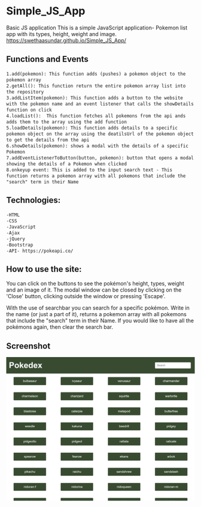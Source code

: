 # Simple_JS_App
Basic JS application
This is a simple JavaScript application- Pokemon list app with its types, height, weight and image.
https://swethaasundar.github.io/Simple_JS_App/

## Functions and Events 
    1.add(pokemon): This function adds (pushes) a pokemon object to the pokemon array
    2.getAll(): This function return the entire pokemon array list into the repository
    3.addListItem(pokemon): This function adds a button to the website with the pokemon name and an event listener that calls the showDetails function on click
    4.loadList():  This function fetches all pokemons from the api ands adds them to the array using the add function
    5.loadDetails(pokemon): This function adds details to a specific pokemon object on the array using the deatilsUrl of the pokemon object to get the details from the api
    6.showDetails(pokemon): shows a modal with the details of a specific Pokemon
    7.addEventListenerToButton(button, pokemon): button that opens a modal showing the details of a Pokemon when clicked
    8.onkeyup event: This is added to the input search text - This function returns a pokemon array with all pokemons that include the "search" term in their Name

## Technologies: 
    -HTML
    -CSS
    -JavaScript
    -Ajax
    -jQuery
    -Bootstrap
    -API- https://pokeapi.co/

## How to use the site:
You can click on the buttons to see the pokémon's height, types, weight and an image of it. The modal window can be closed by clicking on the 'Close' button, clicking outside the window or pressing 'Escape'.

With the use of searchbar you can search for a specific pokémon. Write in the name (or just a part of it), returns a pokemon array with all pokemons that include the "search" term in their Name. If you would like to have all the pokémons again, then clear the search bar.

## Screenshot
![pokémon list app](https://github.com/SwethaaSundar/Simple_JS_App/blob/main/screenshot.png)
<!-- <img src="" alt="Alt text" title="Optional title"> -->


